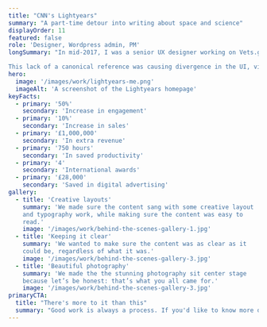 ```yaml
---
title: "CNN's Lightyears"
summary: "A part-time detour into writing about space and science"
displayOrder: 11
featured: false
role: 'Designer, Wordpress admin, PM'
longSummary: "In mid-2017, I was a senior UX designer working on Vets.gov (now rolled into VA.gov) with the Digital Service at VA. The team had a very efficient workflow: daily releases to production, a distributed and collaborative development workflow, and a robust research and design team. What it didn't have was a single source of truth for any of the UI elements, either from a visual or a code perspective.

This lack of a canonical reference was causing divergence in the UI, visually, and in the codebase. The visual quirks were such that nobody could really point at Vets.gov and say that it looked wrong, and everything worked well, but the inconsistencies were rapidly building to the point where the growing design team was beginning to struggle to stay in step with one another. From a development standpoint, multiple versions of the same patterns were making it tough to continue rapidly development and steady maintenance of core product features."
hero:
  image: '/images/work/lightyears-me.png'
  imageAlt: 'A screenshot of the Lightyears homepage'
keyFacts:
  - primary: '50%'
    secondary: 'Increase in engagement'
  - primary: '10%'
    secondary: 'Increase in sales'
  - primary: '£1,000,000'
    secondary: 'In extra revenue'
  - primary: '750 hours'
    secondary: 'In saved productivity'
  - primary: '4'
    secondary: 'International awards'
  - primary: '£28,000'
    secondary: 'Saved in digital advertising'
gallery:
  - title: 'Creative layouts'
    summary: 'We made sure the content sang with some creative layout
    and typography work, while making sure the content was easy to
    read.'
    image: '/images/work/behind-the-scenes-gallery-1.jpg'
  - title: 'Keeping it clear'
    summary: 'We wanted to make sure the content was as clear as it
    could be, regardless of what it was.'
    image: '/images/work/behind-the-scenes-gallery-3.jpg'
  - title: 'Beautiful photography'
    summary: 'We made the the stunning photography sit center stage
    because let’s be honest: that’s what you all came for.'
    image: '/images/work/behind-the-scenes-gallery-3.jpg'
primaryCTA:
  title: "There's more to it than this"
  summary: "Good work is always a process. If you'd like to know more details about mine, please get in touch!"
---
```

